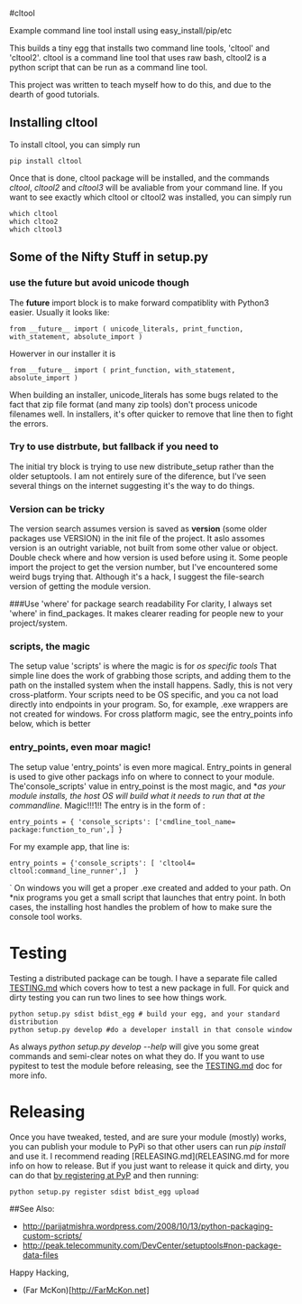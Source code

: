 #cltool

Example command line tool install using easy_install/pip/etc

This builds a tiny egg that installs two command line tools, 'cltool' and 'cltool2'. cltool is a command line tool that uses raw bash, cltool2 is a python script that can be run as a command line tool.

This project was written to teach myself how to do this, and due to the dearth of good tutorials. 

## Installing cltool 
To install cltool,  you can simply run 

    pip install cltool

Once that is done, cltool package will be installed, and the commands *cltool*, *cltool2* and *cltool3* will be avaliable from your command line. If you want to see exactly which cltool or cltool2 was installed, you can simply run 
    
    which cltool
    which cltoo2
    which cltool3


## Some of the Nifty Stuff in setup.py

### use the future but avoid unicode though
The __future__ import block is to make forward compatiblity with Python3 easier. Usually it looks like: 

    from __future__ import ( unicode_literals, print_function, with_statement, absolute_import )

Howerver in our installer it is

    from __future__ import ( print_function, with_statement, absolute_import )

When building an installer, unicode_literals has some bugs related to the fact that zip file format (and many zip tools) don't process unicode filenames well. In installers, it's ofter quicker to remove that line then to fight the errors. 

### Try to use distrbute, but fallback if you need to 
The initial try block is trying to use new distribute_setup rather than the older setuptools.  I am not entirely sure of the diference, but I've seen several things on the internet suggesting it's the way to do things.

### Version can be tricky
The version search assumes version is saved as __version__ (some older packages use VERSION) in the init file of the project.  It aslo assomes version is an outright variable, not built from some other value or object. Double check where and how version is used before using it. Some people import the project to get the version number, but I've encountered some weird bugs trying that.  Although it's a hack, I suggest the file-search version of getting the module version.

###Use 'where' for package search readability
For clarity, I always set 'where' in find_packages. It makes clearer reading for people new to your project/system.

### scripts, the magic
The setup value 'scripts' is where the magic is for *os specific tools*  That simple line does the work of grabbing those scripts, and adding them to the path on the installed system when the install happens.  Sadly, this is not very cross-platform. Your scripts need to be OS specific, and you ca not load directly into endpoints in your program.  So, for example, .exe wrappers are not created for windows.  For cross platform magic, see the entry_points info below, which is better

### entry_points, even moar magic!
The setup value 'entry_points' is even more magical. Entry_points in general is used to give other packags info on where to connect to your module.  The'console_scripts' value in entry_poinst is the most magic, and **as your module installs, the host OS will build what it needs to run that at the commandline*. Magic!!!1!! The entry is in the form of :

    entry_points = { 'console_scripts': ['cmdline_tool_name= package:function_to_run',] } 

For my example app, that line is:

    entry_points = {'console_scripts': [ 'cltool4= cltool:command_line_runner',]  }
`
On windows you will get a proper .exe created and added to your path. On *nix programs you get a small script that launches that entry point. In both cases, the installing host handles the problem of how to make sure the console tool works.


# Testing
Testing a distributed package can be tough. I have a separate file called [TESTING.md](TESTING.md) which covers how to test a new package in full.  For quick and dirty testing you can run two lines to see how things work.

    python setup.py sdist bdist_egg # build your egg, and your standard distribution
    python setup.py develop #do a developer install in that console window

As always *python setup.py develop --help* will give you some great commands and semi-clear notes on what they do.  If you want to use pypitest to test the module before releasing, see the [TESTING.md](TESTING.md) doc for more info.

# Releasing
Once you have tweaked, tested, and are sure your module (mostly) works, you can publish your module to PyPi so that other users can run *pip install <module>* and use it.  I recommend reading [RELEASING.md](RELEASING.md for more info on how to release.  But if you just want to release it quick and dirty, you can do that [by registering at PyP](http://pypi.python.org/pypi?%3Aaction=register_form) and then running: 

    python setup.py register sdist bdist_egg upload 

##See Also: 
- http://parijatmishra.wordpress.com/2008/10/13/python-packaging-custom-scripts/
- http://peak.telecommunity.com/DevCenter/setuptools#non-package-data-files


Happy Hacking,
- (Far McKon)[http://FarMcKon.net]
